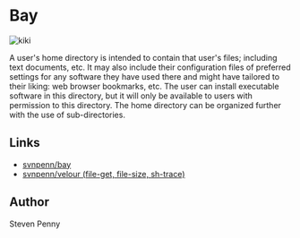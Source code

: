 Bay
============
![kiki][1]

A user's home directory is intended to contain that user's files; including
text documents, etc. It may also include their configuration files of
preferred settings for any software they have used there and might have
tailored to their liking: web browser bookmarks, etc. The user can install
executable software in this directory, but it will only be available to users
with permission to this directory. The home directory can be organized further
with the use of sub-directories.

Links
------------------
- [svnpenn/bay][2]
- [svnpenn/velour (file-get, file-size, sh-trace)][3]

Author
------------
Steven Penny

[protocol is needed for image to render]::
[1]:https://raw.githubusercontent.com/svnpenn/bay/master/bay.jpg
[2]:https://github.com/svnpenn/bay
[3]:https://github.com/svnpenn/velour
